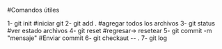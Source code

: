 #Comandos útiles

1- git init #iniciar git
2- git add . #agregar todos los archivos
3- git status #ver estado archivos
4- git reset #regresar-> resetear
5- git commit -m "mensaje" #Enviar commit
6- git checkaut -- .
7- git log
